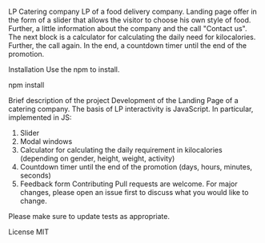 LP Catering company
LP of a food delivery company. Landing page offer in the form of a slider that allows the visitor to choose his own style of food. Further, a little information about the company and the call "Contact us". The next block is a calculator for calculating the daily need for kilocalories. Further, the call again. In the end, a countdown timer until the end of the promotion.

Installation
Use the npm to install.

npm install 


Brief description of the project
Development of the Landing Page of a catering company.
The basis of LP interactivity is JavaScript. In particular, implemented in JS:
1. Slider
2. Modal windows
3. Calculator for calculating the daily requirement in kilocalories (depending on gender, height, weight, activity)
4. Countdown timer until the end of the promotion (days, hours, minutes, seconds)
5. Feedback form
Contributing
Pull requests are welcome. For major changes, please open an issue first to discuss what you would like to change.

Please make sure to update tests as appropriate.

License
MIT
